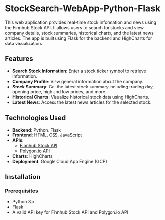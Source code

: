 # StockSearch-WebApp-Python-Flask

This web application provides real-time stock information and news using the Finnhub Stock API. It allows users to search for stocks and view company details, stock summaries, historical charts, and the latest news articles. The app is built using Flask for the backend and HighCharts for data visualization.

## Features

- **Search Stock Information**: Enter a stock ticker symbol to retrieve information.
- **Company Profile**: View general information about the company.
- **Stock Summary**: Get the latest stock summary including trading day, opening price, high and low prices, and more.
- **Historical Charts**: Visualize historical stock data using HighCharts.
- **Latest News**: Access the latest news articles for the selected stock.

## Technologies Used

- **Backend**: Python, Flask
- **Frontend**: HTML, CSS, JavaScript
- **APIs**: 
  - [Finnhub Stock API](https://finnhub.io/)
  - [Polygon.io API](https://polygon.io/)
- **Charts**: HighCharts
- **Deployment**: Google Cloud App Engine (GCP)

## Installation

### Prerequisites

- Python 3.x
- Flask
- A valid API key for Finnhub Stock API and Polygon.io API
